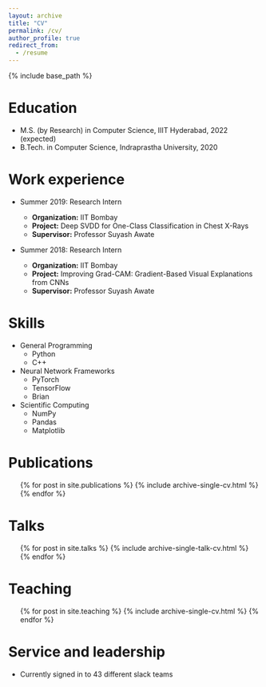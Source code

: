 ```yaml
---
layout: archive
title: "CV"
permalink: /cv/
author_profile: true
redirect_from:
  - /resume
---
```


{% include base_path %}

Education
======
* M.S. (by Research) in Computer Science, IIIT Hyderabad, 2022 (expected)
* B.Tech. in Computer Science, Indraprastha University, 2020

Work experience
======
* Summer 2019: Research Intern
  * **Organization:** IIT Bombay
  * **Project:** Deep SVDD for One-Class Classification in Chest X-Rays
  * **Supervisor:** Professor Suyash Awate

* Summer 2018: Research Intern
  * **Organization:** IIT Bombay
  * **Project:** Improving Grad-CAM: Gradient-Based Visual Explanations from CNNs
  * **Supervisor:** Professor Suyash Awate
  
Skills
======
* General Programming
  * Python
  * C++
* Neural Network Frameworks
  * PyTorch
  * TensorFlow
  * Brian
* Scientific Computing
  * NumPy
  * Pandas
  * Matplotlib

Publications
======
  <ul>{% for post in site.publications %}
    {% include archive-single-cv.html %}
  {% endfor %}</ul>
  
Talks
======
  <ul>{% for post in site.talks %}
    {% include archive-single-talk-cv.html %}
  {% endfor %}</ul>
  
Teaching
======
  <ul>{% for post in site.teaching %}
    {% include archive-single-cv.html %}
  {% endfor %}</ul>
  
Service and leadership
======
* Currently signed in to 43 different slack teams
